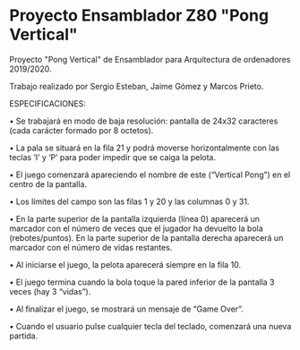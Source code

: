 # Proyecto Ensamblador Z80 "Pong Vertical"
Proyecto "Pong Vertical" de Ensamblador para Arquitectura de ordenadores 2019/2020.

Trabajo realizado por Sergio Esteban, Jaime Gómez y Marcos Prieto.

ESPECIFICACIONES:

• Se trabajará en modo de baja resolución: pantalla de 24x32 caracteres (cada
carácter formado por 8 octetos).

• La pala se situará en la fila 21 y podrá moverse horizontalmente con las teclas ‘I’
y ‘P’ para poder impedir que se caiga la pelota.

• El juego comenzará apareciendo el nombre de este (“Vertical Pong”) en el centro
de la pantalla.

• Los límites del campo son las filas 1 y 20 y las columnas 0 y 31.

• En la parte superior de la pantalla izquierda (línea 0) aparecerá un marcador con
el número de veces que el jugador ha devuelto la bola (rebotes/puntos). En la
parte superior de la pantalla derecha aparecerá un marcador con el número de
vidas restantes.

• Al iniciarse el juego, la pelota aparecerá siempre en la fila 10.

• El juego termina cuando la bola toque la pared inferior de la pantalla 3 veces (hay
3 “vidas”).

• Al finalizar el juego, se mostrará un mensaje de “Game Over”.

• Cuando el usuario pulse cualquier tecla del teclado, comenzará una nueva
partida.
